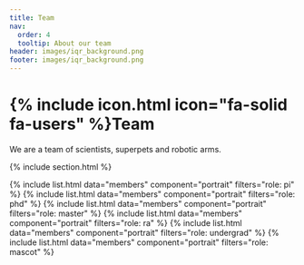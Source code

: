 ```yaml
---
title: Team
nav:
  order: 4
  tooltip: About our team
header: images/iqr_background.png
footer: images/iqr_background.png
---
```


# {% include icon.html icon="fa-solid fa-users" %}Team

We are a team of scientists, superpets and robotic arms.

{% include section.html %}

{% include list.html data="members" component="portrait" filters="role: pi" %}
{% include list.html data="members" component="portrait" filters="role: phd" %}
{% include list.html data="members" component="portrait" filters="role: master" %}
{% include list.html data="members" component="portrait" filters="role: ra" %}
{% include list.html data="members" component="portrait" filters="role: undergrad" %}
{% include list.html data="members" component="portrait" filters="role: mascot" %}
